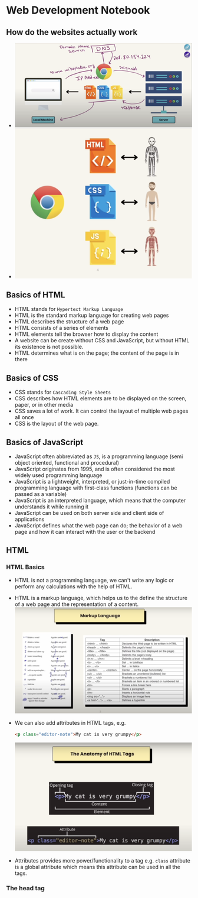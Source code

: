 # Web Development Notebook

## How do the websites actually work

- ![How a website work](assets/how-a-website-work.png)
- ![Importance of HTML CSS and JS](assets/importance-of-html-css-js.png)

## Basics of HTML

- HTML stands for `Hypertext Markup Language`
- HTML is the standard markup language for creating web pages
- HTML describes the structure of a web page
- HTML consists of a series of elements
- HTML elements tell the browser how to display the content
- A website can be create without CSS and JavaScript, but without HTML its existence is not possible.
- HTML determines what is on the page; the content of the page is in there

## Basics of CSS

- CSS stands for `Cascading Style Sheets`
- CSS describes how HTML elements are to be displayed on the screen, paper, or in other media
- CSS saves a lot of work. It can control the layout of multiple web pages all once
- CSS is the layout of the web page.

## Basics of JavaScript

- JavaScript often abbreviated as `JS`, is a programming language (semi object oriented, functional and procedural)
- JavaScript originates from 1995, and is often considered the most widely used programming language
- JavaScript is a lightweight, interpreted, or just-in-time compiled programming language with first-class functions (functions can be passed as a variable)
- JavaScript is an interpreted language, which means that the computer understands it while running it
- JavaScript can be used on both server side and client side of applications
- JavaScript defines what the web page can do; the behavior of a web page and how it can interact with the user or the backend

## HTML

### HTML Basics

- HTML is not a programming language, we can't write any logic or perform any calculations with the help of HTML.
- HTML is a markup language, which helps us to the define the structure of a web page and the representation of a content.
![HTML as markup language](assets/html-as-markup-language.png)
- We can also add attributes in HTML tags, e.g.

    ```html
    <p class="editor-note">My cat is very grumpy</p>
    ```

    ![Anatomy of HTML tags](assets/anatomy-of-html-tags.png)
- Attributes provides more power/functionality to a tag e.g. `class` attribute is a global attribute which means this attribute can be used in all the tags.

### The head tag
